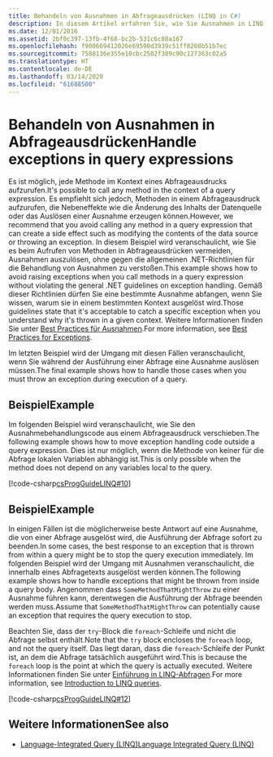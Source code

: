 ```yaml
---
title: Behandeln von Ausnahmen in Abfrageausdrücken (LINQ in C#)
description: In diesem Artikel erfahren Sie, wie Sie Ausnahmen in LINQ-Abfrageausdrücken in C# verarbeiten.
ms.date: 12/01/2016
ms.assetid: 2bf0c397-13fb-4f68-bc2b-531c6c88a167
ms.openlocfilehash: f900669412026e69598d3939c51ff8208b51b7ec
ms.sourcegitcommit: 7588136e355e10cbc2582f389c90c127363c02a5
ms.translationtype: HT
ms.contentlocale: de-DE
ms.lasthandoff: 03/14/2020
ms.locfileid: "61688500"
---
```

# <a name="handle-exceptions-in-query-expressions"></a><span data-ttu-id="9630e-103">Behandeln von Ausnahmen in Abfrageausdrücken</span><span class="sxs-lookup"><span data-stu-id="9630e-103">Handle exceptions in query expressions</span></span>

<span data-ttu-id="9630e-104">Es ist möglich, jede Methode im Kontext eines Abfrageausdrucks aufzurufen.</span><span class="sxs-lookup"><span data-stu-id="9630e-104">It's possible to call any method in the context of a query expression.</span></span> <span data-ttu-id="9630e-105">Es empfiehlt sich jedoch, Methoden in einem Abfrageausdruck aufzurufen, die Nebeneffekte wie die Änderung des Inhalts der Datenquelle oder das Auslösen einer Ausnahme erzeugen können.</span><span class="sxs-lookup"><span data-stu-id="9630e-105">However, we recommend that you avoid calling any method in a query expression that can create a side effect such as modifying the contents of the data source or throwing an exception.</span></span> <span data-ttu-id="9630e-106">In diesem Beispiel wird veranschaulicht, wie Sie es beim Aufrufen von Methoden in Abfrageausdrücken vermeiden, Ausnahmen auszulösen, ohne gegen die allgemeinen .NET-Richtlinien für die Behandlung von Ausnahmen zu verstoßen.</span><span class="sxs-lookup"><span data-stu-id="9630e-106">This example shows how to avoid raising exceptions when you call methods in a query expression without violating the general .NET guidelines on exception handling.</span></span> <span data-ttu-id="9630e-107">Gemäß dieser Richtlinien dürfen Sie eine bestimmte Ausnahme abfangen, wenn Sie wissen, warum sie in einem bestimmten Kontext ausgelöst wird.</span><span class="sxs-lookup"><span data-stu-id="9630e-107">Those guidelines state that it's acceptable to catch a specific exception when you understand why it's thrown in a given context.</span></span> <span data-ttu-id="9630e-108">Weitere Informationen finden Sie unter [Best Practices für Ausnahmen](../../standard/exceptions/best-practices-for-exceptions.md).</span><span class="sxs-lookup"><span data-stu-id="9630e-108">For more information, see [Best Practices for Exceptions](../../standard/exceptions/best-practices-for-exceptions.md).</span></span>

<span data-ttu-id="9630e-109">Im letzten Beispiel wird der Umgang mit diesen Fällen veranschaulicht, wenn Sie während der Ausführung einer Abfrage eine Ausnahme auslösen müssen.</span><span class="sxs-lookup"><span data-stu-id="9630e-109">The final example shows how to handle those cases when you must throw an exception during execution of a query.</span></span>

## <a name="example"></a><span data-ttu-id="9630e-110">Beispiel</span><span class="sxs-lookup"><span data-stu-id="9630e-110">Example</span></span>

<span data-ttu-id="9630e-111">Im folgenden Beispiel wird veranschaulicht, wie Sie den Ausnahmebehandlungscode aus einem Abfrageausdruck verschieben.</span><span class="sxs-lookup"><span data-stu-id="9630e-111">The following example shows how to move exception handling code outside a query expression.</span></span> <span data-ttu-id="9630e-112">Dies ist nur möglich, wenn die Methode von keiner für die Abfrage lokalen Variablen abhängig ist.</span><span class="sxs-lookup"><span data-stu-id="9630e-112">This is only possible when the method does not depend on any variables local to the query.</span></span>

[!code-csharp[csProgGuideLINQ#10](~/samples/snippets/csharp/concepts/linq/how-to-handle-exceptions-in-query-expressions_1.cs)]

## <a name="example"></a><span data-ttu-id="9630e-113">Beispiel</span><span class="sxs-lookup"><span data-stu-id="9630e-113">Example</span></span>

<span data-ttu-id="9630e-114">In einigen Fällen ist die möglicherweise beste Antwort auf eine Ausnahme, die von einer Abfrage ausgelöst wird, die Ausführung der Abfrage sofort zu beenden.</span><span class="sxs-lookup"><span data-stu-id="9630e-114">In some cases, the best response to an exception that is thrown from within a query might be to stop the query execution immediately.</span></span> <span data-ttu-id="9630e-115">Im folgenden Beispiel wird der Umgang mit Ausnahmen veranschaulicht, die innerhalb eines Abfragetexts ausgelöst werden können.</span><span class="sxs-lookup"><span data-stu-id="9630e-115">The following example shows how to handle exceptions that might be thrown from inside a query body.</span></span> <span data-ttu-id="9630e-116">Angenommen dass `SomeMethodThatMightThrow` zu einer Ausnahme führen kann, derentwegen die Ausführung der Abfrage beenden werden muss.</span><span class="sxs-lookup"><span data-stu-id="9630e-116">Assume that `SomeMethodThatMightThrow` can potentially cause an exception that requires the query execution to stop.</span></span>

<span data-ttu-id="9630e-117">Beachten Sie, dass der `try`-Block die `foreach`-Schleife und nicht die Abfrage selbst enthält.</span><span class="sxs-lookup"><span data-stu-id="9630e-117">Note that the `try` block encloses the `foreach` loop, and not the query itself.</span></span> <span data-ttu-id="9630e-118">Das liegt daran, dass die `foreach`-Schleife der Punkt ist, an dem die Abfrage tatsächlich ausgeführt wird.</span><span class="sxs-lookup"><span data-stu-id="9630e-118">This is because the `foreach` loop is the point at which the query is actually executed.</span></span> <span data-ttu-id="9630e-119">Weitere Informationen finden Sie unter [Einführung in LINQ-Abfragen](../programming-guide/concepts/linq/introduction-to-linq-queries.md).</span><span class="sxs-lookup"><span data-stu-id="9630e-119">For more information, see [Introduction to LINQ queries](../programming-guide/concepts/linq/introduction-to-linq-queries.md).</span></span>

[!code-csharp[csProgGuideLINQ#12](~/samples/snippets/csharp/concepts/linq/how-to-handle-exceptions-in-query-expressions_2.cs)]

## <a name="see-also"></a><span data-ttu-id="9630e-120">Weitere Informationen</span><span class="sxs-lookup"><span data-stu-id="9630e-120">See also</span></span>

- [<span data-ttu-id="9630e-121">Language-Integrated Query (LINQ)</span><span class="sxs-lookup"><span data-stu-id="9630e-121">Language Integrated Query (LINQ)</span></span>](index.md)
